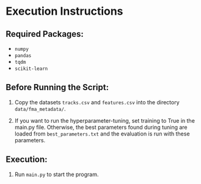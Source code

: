 # Execution Instructions

## Required Packages:

- `numpy`
- `pandas`
- `tqdm`
- `scikit-learn`

## Before Running the Script:

1. Copy the datasets `tracks.csv` and `features.csv` into the directory `data/fma_metadata/`.

2. If you want to run the hyperparameter-tuning, set training to True in the main.py file. Otherwise, the best
   parameters found during tuning are loaded from `best_parameters.txt` and the evaluation is run with these parameters.

## Execution:

1. Run `main.py` to start the program.